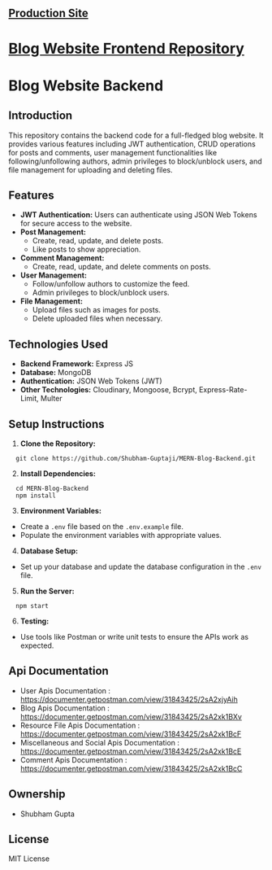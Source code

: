 ## [Production Site](https://blog.alcodemy.tech)
# [Blog Website Frontend Repository](https://github.com/Shubham-Guptaji/MERN-Blog-Frontend)

# Blog Website Backend

## Introduction
This repository contains the backend code for a full-fledged blog website. It provides various features including JWT authentication, CRUD operations for posts and comments, user management functionalities like following/unfollowing authors, admin privileges to block/unblock users, and file management for uploading and deleting files.

## Features
- **JWT Authentication:** Users can authenticate using JSON Web Tokens for secure access to the website.
- **Post Management:**
  - Create, read, update, and delete posts.
  - Like posts to show appreciation.
- **Comment Management:**
  - Create, read, update, and delete comments on posts.
- **User Management:**
  - Follow/unfollow authors to customize the feed.
  - Admin privileges to block/unblock users.
- **File Management:**
  - Upload files such as images for posts.
  - Delete uploaded files when necessary.

## Technologies Used
- **Backend Framework:** Express JS
- **Database:** MongoDB
- **Authentication:** JSON Web Tokens (JWT)
- **Other Technologies:** Cloudinary, Mongoose, Bcrypt, Express-Rate-Limit, Multer

## Setup Instructions
1. **Clone the Repository:**
```
  git clone https://github.com/Shubham-Guptaji/MERN-Blog-Backend.git
```

2. **Install Dependencies:**
```
  cd MERN-Blog-Backend
  npm install
```

3. **Environment Variables:**
- Create a `.env` file based on the `.env.example` file.
- Populate the environment variables with appropriate values.

4. **Database Setup:**
- Set up your database and update the database configuration in the `.env` file.

5. **Run the Server:**
```
  npm start
```


6. **Testing:**
- Use tools like Postman or write unit tests to ensure the APIs work as expected.

## Api Documentation
- User Apis Documentation : https://documenter.getpostman.com/view/31843425/2sA2xjyAih
- Blog Apis Documentation : https://documenter.getpostman.com/view/31843425/2sA2xk1BXv
- Resource File Apis Documentation : https://documenter.getpostman.com/view/31843425/2sA2xk1BcF
- Miscellaneous and Social Apis Documentation : https://documenter.getpostman.com/view/31843425/2sA2xk1BcE
- Comment Apis Documentation : https://documenter.getpostman.com/view/31843425/2sA2xk1BcC

## Ownership
- Shubham Gupta

## License
MIT License

